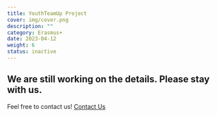 ```yaml
---
title: YouthTeamUp Project
cover: img/cover.png
description: ""
category: Erasmus+
date: 2023-04-12
weight: 6
status: inactive
---
```


## We are still working on the details. Please stay with us. 

Feel free to contact us! [Contact Us](../../contact)
